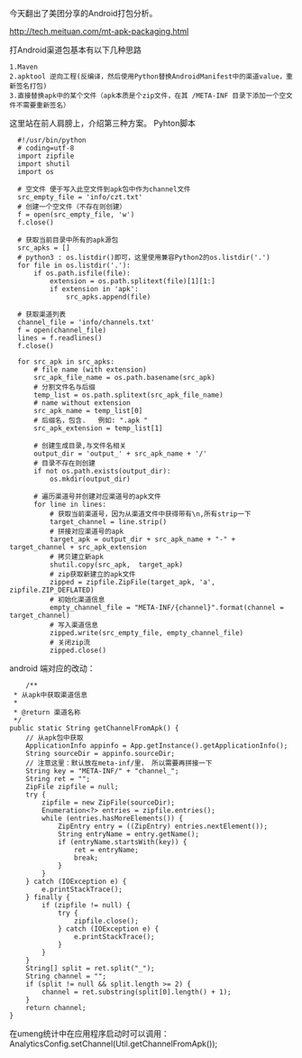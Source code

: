 今天翻出了美团分享的Android打包分析。

http://tech.meituan.com/mt-apk-packaging.html 

打Android渠道包基本有以下几种思路
    
    1.Maven
    2.apktool 逆向工程(反编译，然后使用Python替换AndroidManifest中的渠道value，重新签名打包)
    3.直接替换apk中的某个文件（apk本质是个zip文件，在其 /META-INF 目录下添加一个空文件不需要重新签名）


这里站在前人肩膀上，介绍第三种方案。
Pyhton脚本
  
      #!/usr/bin/python
      # coding=utf-8
      import zipfile
      import shutil
      import os
      
      # 空文件 便于写入此空文件到apk包中作为channel文件
      src_empty_file = 'info/czt.txt'
      # 创建一个空文件（不存在则创建）
      f = open(src_empty_file, 'w') 
      f.close()
      
      # 获取当前目录中所有的apk源包
      src_apks = []
      # python3 : os.listdir()即可，这里使用兼容Python2的os.listdir('.')
      for file in os.listdir('.'):
          if os.path.isfile(file):
              extension = os.path.splitext(file)[1][1:]
              if extension in 'apk':
                  src_apks.append(file)
      
      # 获取渠道列表
      channel_file = 'info/channels.txt'
      f = open(channel_file)
      lines = f.readlines()
      f.close()
      
      for src_apk in src_apks:
          # file name (with extension)
          src_apk_file_name = os.path.basename(src_apk)
          # 分割文件名与后缀
          temp_list = os.path.splitext(src_apk_file_name)
          # name without extension
          src_apk_name = temp_list[0]
          # 后缀名，包含.   例如: ".apk "
          src_apk_extension = temp_list[1]
          
          # 创建生成目录,与文件名相关
          output_dir = 'output_' + src_apk_name + '/'
          # 目录不存在则创建
          if not os.path.exists(output_dir):
              os.mkdir(output_dir)
              
          # 遍历渠道号并创建对应渠道号的apk文件
          for line in lines:
              # 获取当前渠道号，因为从渠道文件中获得带有\n,所有strip一下
              target_channel = line.strip()
              # 拼接对应渠道号的apk
              target_apk = output_dir + src_apk_name + "-" + target_channel + src_apk_extension  
              # 拷贝建立新apk
              shutil.copy(src_apk,  target_apk)
              # zip获取新建立的apk文件
              zipped = zipfile.ZipFile(target_apk, 'a', zipfile.ZIP_DEFLATED)
              # 初始化渠道信息
              empty_channel_file = "META-INF/{channel}".format(channel = target_channel)
              # 写入渠道信息
              zipped.write(src_empty_file, empty_channel_file)
              # 关闭zip流
              zipped.close()
              
              
  android 端对应的改动：
        
        /**
	 * 从apk中获取渠道信息
	 * 
	 * @return 渠道名称
	 */
	public static String getChannelFromApk() {
		// 从apk包中获取
		ApplicationInfo appinfo = App.getInstance().getApplicationInfo();
		String sourceDir = appinfo.sourceDir;
		// 注意这里：默认放在meta-inf/里， 所以需要再拼接一下
		String key = "META-INF/" + "channel_";
		String ret = "";
		ZipFile zipfile = null;
		try {
			zipfile = new ZipFile(sourceDir);
			Enumeration<?> entries = zipfile.entries();
			while (entries.hasMoreElements()) {
				ZipEntry entry = ((ZipEntry) entries.nextElement());
				String entryName = entry.getName();
				if (entryName.startsWith(key)) {
					ret = entryName;
					break;
				}
			}
		} catch (IOException e) {
			e.printStackTrace();
		} finally {
			if (zipfile != null) {
				try {
					zipfile.close();
				} catch (IOException e) {
					e.printStackTrace();
				}
			}
		}
		String[] split = ret.split("_");
		String channel = "";
		if (split != null && split.length >= 2) {
			channel = ret.substring(split[0].length() + 1);
		}
		return channel;
	}
	
	
	
在umeng统计中在应用程序启动时可以调用：
AnalyticsConfig.setChannel(Util.getChannelFromApk());
